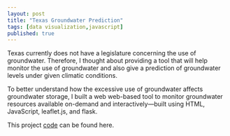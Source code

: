 ```yaml
---
layout: post
title: "Texas Groundwater Prediction"
tags: [data visualization,javascript]
published: true 
---
```

Texas currently does not have a legislature concerning the use of groundwater. Therefore, I thought about providing a tool that will help monitor the use of groundwater and also give a prediction of groundwater levels under given climatic conditions.

To better understand how the excessive use of groundwater affects groundwater storage, I built a web web-based tool to monitor groundwater resources available on-demand and interactively—built using HTML, JavaScript, leaflet.js, and flask.

This project [code](https://github.com/aabayomi/groundwater-project) can be found here.
